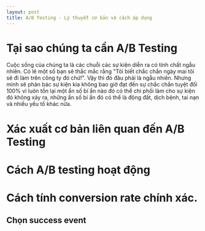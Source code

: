 ```yaml
---
layout: post
title: A/B Testing - Lý thuyết cơ bản và cách áp dụng
---
```


# Tại sao chúng ta cần A/B Testing
Cuộc sống của chúng ta là các chuỗi các sự kiện diễn ra có tính chất ngẫu nhiên. Có lẽ một số bạn sẽ thắc mắc rằng "Tôi biết chắc chắn ngày mai tôi sẽ đi làm trên công ty đó chứ!". Vậy thì đó đâu phải là ngẫu nhiên. Nhưng mình sẽ phản bác sự kiện kia không bao giờ đạt đến sự chắc chắn tuyệt đối 100% vì luôn tồn lại một ẩn số bí ẩn nào đó có thể chi phối làm cho sự kiện đó không xảy ra, những ẩn số bí ẩn đó có thể là động đất, dịch bệnh, tai nạn và nhiều yếu tố khác nữa.



# Xác xuất cơ bản liên quan đến A/B Testing 
# Cách A/B testing hoạt động 
# Cách tính conversion rate chính xác. 
## Chọn success event 
